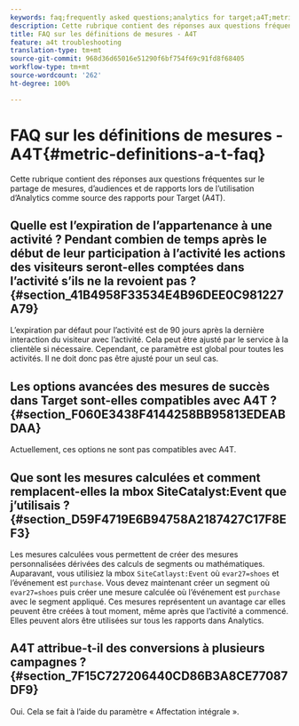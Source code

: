 ```yaml
---
keywords: faq;frequently asked questions;analytics for target;a4T;metric;metric definitions
description: Cette rubrique contient des réponses aux questions fréquentes sur le partage de mesures, d’audiences et de rapports lors de l’utilisation d’Analytics comme source des rapports pour Target (A4T).
title: FAQ sur les définitions de mesures - A4T
feature: a4t troubleshooting
translation-type: tm+mt
source-git-commit: 968d36d65016e51290f6bf754f69c91fd8f68405
workflow-type: tm+mt
source-wordcount: '262'
ht-degree: 100%

---
```



# FAQ sur les définitions de mesures - A4T{#metric-definitions-a-t-faq}

Cette rubrique contient des réponses aux questions fréquentes sur le partage de mesures, d’audiences et de rapports lors de l’utilisation d’Analytics comme source des rapports pour Target (A4T).

## Quelle est l’expiration de l’appartenance à une activité ? Pendant combien de temps après le début de leur participation à l’activité les actions des visiteurs seront-elles comptées dans l’activité s’ils ne la revoient pas ? {#section_41B4958F33534E4B96DEE0C981227A79}

L’expiration par défaut pour l’activité est de 90 jours après la dernière interaction du visiteur avec l’activité. Cela peut être ajusté par le service à la clientèle si nécessaire. Cependant, ce paramètre est global pour toutes les activités. Il ne doit donc pas être ajusté pour un seul cas.

## Les options avancées des mesures de succès dans Target sont-elles compatibles avec A4T ? {#section_F060E3438F4144258BB95813EDEABDAA}

Actuellement, ces options ne sont pas compatibles avec A4T.

## Que sont les mesures calculées et comment remplacent-elles la mbox SiteCatalyst:Event que j’utilisais ? {#section_D59F4719E6B94758A2187427C17F8EF3}

Les mesures calculées vous permettent de créer des mesures personnalisées dérivées des calculs de segments ou mathématiques. Auparavant, vous utilisiez la mbox `SiteCatlayst:Event` où `evar27=shoes` et l’événement est `purchase`. Vous devez maintenant créer un segment où `evar27=shoes` puis créer une mesure calculée où l’événement est `purchase` avec le segment appliqué. Ces mesures représentent un avantage car elles peuvent être créées à tout moment, même après que l’activité a commencé. Elles peuvent alors être utilisées sur tous les rapports dans Analytics.

## A4T attribue-t-il des conversions à plusieurs campagnes ? {#section_7F15C727206440CD86B3A8CE77087DF9}

Oui. Cela se fait à l’aide du paramètre « Affectation intégrale ».
